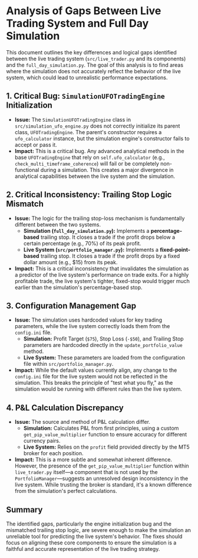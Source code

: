 # Analysis of Gaps Between Live Trading System and Full Day Simulation

This document outlines the key differences and logical gaps identified between the live trading system (`src/live_trader.py` and its components) and the `full_day_simulation.py`. The goal of this analysis is to find areas where the simulation does not accurately reflect the behavior of the live system, which could lead to unrealistic performance expectations.

## 1. Critical Bug: `SimulationUFOTradingEngine` Initialization

- **Issue:** The `SimulationUFOTradingEngine` class in `src/simulation_ufo_engine.py` does not correctly initialize its parent class, `UFOTradingEngine`. The parent's constructor requires a `ufo_calculator` instance, but the simulation engine's constructor fails to accept or pass it.
- **Impact:** This is a critical bug. Any advanced analytical methods in the base `UFOTradingEngine` that rely on `self.ufo_calculator` (e.g., `check_multi_timeframe_coherence`) will fail or be completely non-functional during a simulation. This creates a major divergence in analytical capabilities between the live system and the simulation.

## 2. Critical Inconsistency: Trailing Stop Logic Mismatch

- **Issue:** The logic for the trailing stop-loss mechanism is fundamentally different between the two systems.
    - **Simulation (`full_day_simulation.py`):** Implements a **percentage-based** trailing stop. It closes a trade if the profit drops below a certain percentage (e.g., 70%) of its peak profit.
    - **Live System (`src/portfolio_manager.py`):** Implements a **fixed-point-based** trailing stop. It closes a trade if the profit drops by a fixed dollar amount (e.g., $15) from its peak.
- **Impact:** This is a critical inconsistency that invalidates the simulation as a predictor of the live system's performance on trade exits. For a highly profitable trade, the live system's tighter, fixed-stop would trigger much earlier than the simulation's percentage-based stop.

## 3. Configuration Management Gap

- **Issue:** The simulation uses hardcoded values for key trading parameters, while the live system correctly loads them from the `config.ini` file.
    - **Simulation:** Profit Target (`$75`), Stop Loss (`-$50`), and Trailing Stop parameters are hardcoded directly in the `update_portfolio_value` method.
    - **Live System:** These parameters are loaded from the configuration file within `src/portfolio_manager.py`.
- **Impact:** While the default values currently align, any change to the `config.ini` file for the live system would not be reflected in the simulation. This breaks the principle of "test what you fly," as the simulation would be running with different rules than the live system.

## 4. P&L Calculation Discrepancy

- **Issue:** The source and method of P&L calculation differ.
    - **Simulation:** Calculates P&L from first principles, using a custom `get_pip_value_multiplier` function to ensure accuracy for different currency pairs.
    - **Live System:** Relies on the `profit` field provided directly by the MT5 broker for each position.
- **Impact:** This is a more subtle and somewhat inherent difference. However, the presence of the `get_pip_value_multiplier` function within `live_trader.py` itself—a component that is not used by the `PortfolioManager`—suggests an unresolved design inconsistency in the live system. While trusting the broker is standard, it's a known difference from the simulation's perfect calculations.

## Summary

The identified gaps, particularly the engine initialization bug and the mismatched trailing stop logic, are severe enough to make the simulation an unreliable tool for predicting the live system's behavior. The fixes should focus on aligning these core components to ensure the simulation is a faithful and accurate representation of the live trading strategy.
